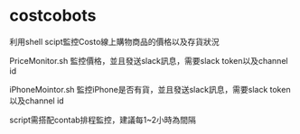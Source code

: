 # costcobots
利用shell scipt監控Costo線上購物商品的價格以及存貨狀況

PriceMonitor.sh
監控價格，並且發送slack訊息，需要slack token以及channel id

iPhoneMointor.sh
監控iPhone是否有貨，並且發送slack訊息，需要slack token以及channel id

script需搭配contab排程監控，建議每1~2小時為間隔
